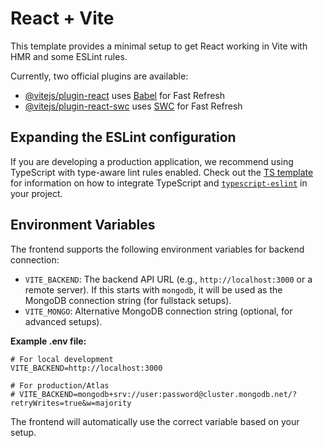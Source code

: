 # React + Vite

This template provides a minimal setup to get React working in Vite with HMR and some ESLint rules.

Currently, two official plugins are available:

- [@vitejs/plugin-react](https://github.com/vitejs/vite-plugin-react/blob/main/packages/plugin-react) uses [Babel](https://babeljs.io/) for Fast Refresh
- [@vitejs/plugin-react-swc](https://github.com/vitejs/vite-plugin-react/blob/main/packages/plugin-react-swc) uses [SWC](https://swc.rs/) for Fast Refresh

## Expanding the ESLint configuration

If you are developing a production application, we recommend using TypeScript with type-aware lint rules enabled. Check out the [TS template](https://github.com/vitejs/vite/tree/main/packages/create-vite/template-react-ts) for information on how to integrate TypeScript and [`typescript-eslint`](https://typescript-eslint.io) in your project.

## Environment Variables

The frontend supports the following environment variables for backend connection:

- `VITE_BACKEND`: The backend API URL (e.g., `http://localhost:3000` or a remote server). If this starts with `mongodb`, it will be used as the MongoDB connection string (for fullstack setups).
- `VITE_MONGO`: Alternative MongoDB connection string (optional, for advanced setups).

**Example .env file:**

```
# For local development
VITE_BACKEND=http://localhost:3000

# For production/Atlas
# VITE_BACKEND=mongodb+srv://user:password@cluster.mongodb.net/?retryWrites=true&w=majority
```

The frontend will automatically use the correct variable based on your setup.
